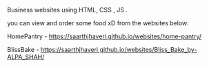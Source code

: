 Business websites using HTML, CSS , JS .

you can view and order some food xD from the websites below:




HomePantry - https://saarthjhaveri.github.io/websites/home-pantry/





BlissBake - https://saarthjhaveri.github.io/websites/Bliss_Bake_by-ALPA_SHAH/

